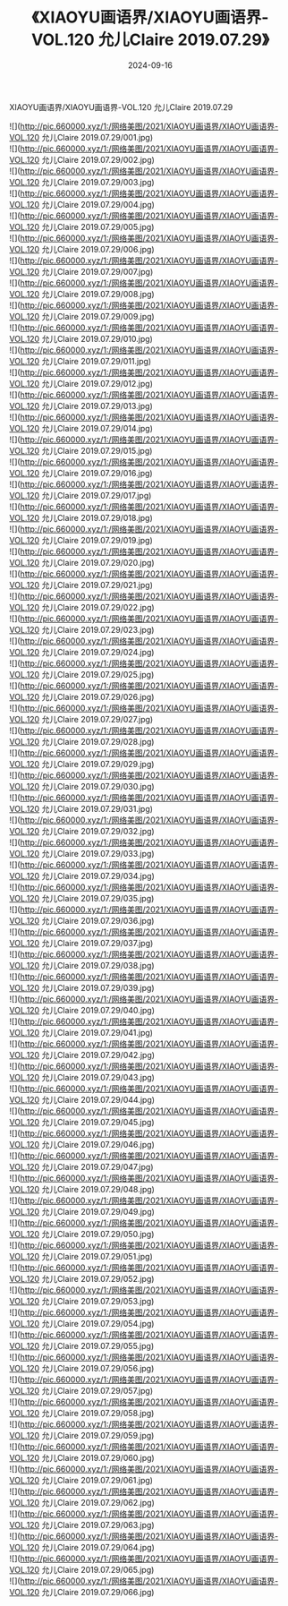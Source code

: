 ﻿---
layout: post
title:  《XIAOYU画语界/XIAOYU画语界-VOL.120 允儿Claire 2019.07.29》
date:   2024-09-16
img: http://pic.660000.xyz/1:/网络美图/2021/XIAOYU画语界/XIAOYU画语界-VOL.120 允儿Claire 2019.07.29/000.jpg
categories: [美女, 清纯, 唯美]
---

XIAOYU画语界/XIAOYU画语界-VOL.120 允儿Claire 2019.07.29

 ![](http://pic.660000.xyz/1:/网络美图/2021/XIAOYU画语界/XIAOYU画语界-VOL.120 允儿Claire 2019.07.29/001.jpg) <br>![](http://pic.660000.xyz/1:/网络美图/2021/XIAOYU画语界/XIAOYU画语界-VOL.120 允儿Claire 2019.07.29/002.jpg) <br>![](http://pic.660000.xyz/1:/网络美图/2021/XIAOYU画语界/XIAOYU画语界-VOL.120 允儿Claire 2019.07.29/003.jpg) <br>![](http://pic.660000.xyz/1:/网络美图/2021/XIAOYU画语界/XIAOYU画语界-VOL.120 允儿Claire 2019.07.29/004.jpg) <br>![](http://pic.660000.xyz/1:/网络美图/2021/XIAOYU画语界/XIAOYU画语界-VOL.120 允儿Claire 2019.07.29/005.jpg) <br>![](http://pic.660000.xyz/1:/网络美图/2021/XIAOYU画语界/XIAOYU画语界-VOL.120 允儿Claire 2019.07.29/006.jpg) <br>![](http://pic.660000.xyz/1:/网络美图/2021/XIAOYU画语界/XIAOYU画语界-VOL.120 允儿Claire 2019.07.29/007.jpg) <br>![](http://pic.660000.xyz/1:/网络美图/2021/XIAOYU画语界/XIAOYU画语界-VOL.120 允儿Claire 2019.07.29/008.jpg) <br>![](http://pic.660000.xyz/1:/网络美图/2021/XIAOYU画语界/XIAOYU画语界-VOL.120 允儿Claire 2019.07.29/009.jpg) <br>![](http://pic.660000.xyz/1:/网络美图/2021/XIAOYU画语界/XIAOYU画语界-VOL.120 允儿Claire 2019.07.29/010.jpg) <br>![](http://pic.660000.xyz/1:/网络美图/2021/XIAOYU画语界/XIAOYU画语界-VOL.120 允儿Claire 2019.07.29/011.jpg) <br>![](http://pic.660000.xyz/1:/网络美图/2021/XIAOYU画语界/XIAOYU画语界-VOL.120 允儿Claire 2019.07.29/012.jpg) <br>![](http://pic.660000.xyz/1:/网络美图/2021/XIAOYU画语界/XIAOYU画语界-VOL.120 允儿Claire 2019.07.29/013.jpg) <br>![](http://pic.660000.xyz/1:/网络美图/2021/XIAOYU画语界/XIAOYU画语界-VOL.120 允儿Claire 2019.07.29/014.jpg) <br>![](http://pic.660000.xyz/1:/网络美图/2021/XIAOYU画语界/XIAOYU画语界-VOL.120 允儿Claire 2019.07.29/015.jpg) <br>![](http://pic.660000.xyz/1:/网络美图/2021/XIAOYU画语界/XIAOYU画语界-VOL.120 允儿Claire 2019.07.29/016.jpg) <br>![](http://pic.660000.xyz/1:/网络美图/2021/XIAOYU画语界/XIAOYU画语界-VOL.120 允儿Claire 2019.07.29/017.jpg) <br>![](http://pic.660000.xyz/1:/网络美图/2021/XIAOYU画语界/XIAOYU画语界-VOL.120 允儿Claire 2019.07.29/018.jpg) <br>![](http://pic.660000.xyz/1:/网络美图/2021/XIAOYU画语界/XIAOYU画语界-VOL.120 允儿Claire 2019.07.29/019.jpg) <br>![](http://pic.660000.xyz/1:/网络美图/2021/XIAOYU画语界/XIAOYU画语界-VOL.120 允儿Claire 2019.07.29/020.jpg) <br>![](http://pic.660000.xyz/1:/网络美图/2021/XIAOYU画语界/XIAOYU画语界-VOL.120 允儿Claire 2019.07.29/021.jpg) <br>![](http://pic.660000.xyz/1:/网络美图/2021/XIAOYU画语界/XIAOYU画语界-VOL.120 允儿Claire 2019.07.29/022.jpg) <br>![](http://pic.660000.xyz/1:/网络美图/2021/XIAOYU画语界/XIAOYU画语界-VOL.120 允儿Claire 2019.07.29/023.jpg) <br>![](http://pic.660000.xyz/1:/网络美图/2021/XIAOYU画语界/XIAOYU画语界-VOL.120 允儿Claire 2019.07.29/024.jpg) <br>![](http://pic.660000.xyz/1:/网络美图/2021/XIAOYU画语界/XIAOYU画语界-VOL.120 允儿Claire 2019.07.29/025.jpg) <br>![](http://pic.660000.xyz/1:/网络美图/2021/XIAOYU画语界/XIAOYU画语界-VOL.120 允儿Claire 2019.07.29/026.jpg) <br>![](http://pic.660000.xyz/1:/网络美图/2021/XIAOYU画语界/XIAOYU画语界-VOL.120 允儿Claire 2019.07.29/027.jpg) <br>![](http://pic.660000.xyz/1:/网络美图/2021/XIAOYU画语界/XIAOYU画语界-VOL.120 允儿Claire 2019.07.29/028.jpg) <br>![](http://pic.660000.xyz/1:/网络美图/2021/XIAOYU画语界/XIAOYU画语界-VOL.120 允儿Claire 2019.07.29/029.jpg) <br>![](http://pic.660000.xyz/1:/网络美图/2021/XIAOYU画语界/XIAOYU画语界-VOL.120 允儿Claire 2019.07.29/030.jpg) <br>![](http://pic.660000.xyz/1:/网络美图/2021/XIAOYU画语界/XIAOYU画语界-VOL.120 允儿Claire 2019.07.29/031.jpg) <br>![](http://pic.660000.xyz/1:/网络美图/2021/XIAOYU画语界/XIAOYU画语界-VOL.120 允儿Claire 2019.07.29/032.jpg) <br>![](http://pic.660000.xyz/1:/网络美图/2021/XIAOYU画语界/XIAOYU画语界-VOL.120 允儿Claire 2019.07.29/033.jpg) <br>![](http://pic.660000.xyz/1:/网络美图/2021/XIAOYU画语界/XIAOYU画语界-VOL.120 允儿Claire 2019.07.29/034.jpg) <br>![](http://pic.660000.xyz/1:/网络美图/2021/XIAOYU画语界/XIAOYU画语界-VOL.120 允儿Claire 2019.07.29/035.jpg) <br>![](http://pic.660000.xyz/1:/网络美图/2021/XIAOYU画语界/XIAOYU画语界-VOL.120 允儿Claire 2019.07.29/036.jpg) <br>![](http://pic.660000.xyz/1:/网络美图/2021/XIAOYU画语界/XIAOYU画语界-VOL.120 允儿Claire 2019.07.29/037.jpg) <br>![](http://pic.660000.xyz/1:/网络美图/2021/XIAOYU画语界/XIAOYU画语界-VOL.120 允儿Claire 2019.07.29/038.jpg) <br>![](http://pic.660000.xyz/1:/网络美图/2021/XIAOYU画语界/XIAOYU画语界-VOL.120 允儿Claire 2019.07.29/039.jpg) <br>![](http://pic.660000.xyz/1:/网络美图/2021/XIAOYU画语界/XIAOYU画语界-VOL.120 允儿Claire 2019.07.29/040.jpg) <br>![](http://pic.660000.xyz/1:/网络美图/2021/XIAOYU画语界/XIAOYU画语界-VOL.120 允儿Claire 2019.07.29/041.jpg) <br>![](http://pic.660000.xyz/1:/网络美图/2021/XIAOYU画语界/XIAOYU画语界-VOL.120 允儿Claire 2019.07.29/042.jpg) <br>![](http://pic.660000.xyz/1:/网络美图/2021/XIAOYU画语界/XIAOYU画语界-VOL.120 允儿Claire 2019.07.29/043.jpg) <br>![](http://pic.660000.xyz/1:/网络美图/2021/XIAOYU画语界/XIAOYU画语界-VOL.120 允儿Claire 2019.07.29/044.jpg) <br>![](http://pic.660000.xyz/1:/网络美图/2021/XIAOYU画语界/XIAOYU画语界-VOL.120 允儿Claire 2019.07.29/045.jpg) <br>![](http://pic.660000.xyz/1:/网络美图/2021/XIAOYU画语界/XIAOYU画语界-VOL.120 允儿Claire 2019.07.29/046.jpg) <br>![](http://pic.660000.xyz/1:/网络美图/2021/XIAOYU画语界/XIAOYU画语界-VOL.120 允儿Claire 2019.07.29/047.jpg) <br>![](http://pic.660000.xyz/1:/网络美图/2021/XIAOYU画语界/XIAOYU画语界-VOL.120 允儿Claire 2019.07.29/048.jpg) <br>![](http://pic.660000.xyz/1:/网络美图/2021/XIAOYU画语界/XIAOYU画语界-VOL.120 允儿Claire 2019.07.29/049.jpg) <br>![](http://pic.660000.xyz/1:/网络美图/2021/XIAOYU画语界/XIAOYU画语界-VOL.120 允儿Claire 2019.07.29/050.jpg) <br>![](http://pic.660000.xyz/1:/网络美图/2021/XIAOYU画语界/XIAOYU画语界-VOL.120 允儿Claire 2019.07.29/051.jpg) <br>![](http://pic.660000.xyz/1:/网络美图/2021/XIAOYU画语界/XIAOYU画语界-VOL.120 允儿Claire 2019.07.29/052.jpg) <br>![](http://pic.660000.xyz/1:/网络美图/2021/XIAOYU画语界/XIAOYU画语界-VOL.120 允儿Claire 2019.07.29/053.jpg) <br>![](http://pic.660000.xyz/1:/网络美图/2021/XIAOYU画语界/XIAOYU画语界-VOL.120 允儿Claire 2019.07.29/054.jpg) <br>![](http://pic.660000.xyz/1:/网络美图/2021/XIAOYU画语界/XIAOYU画语界-VOL.120 允儿Claire 2019.07.29/055.jpg) <br>![](http://pic.660000.xyz/1:/网络美图/2021/XIAOYU画语界/XIAOYU画语界-VOL.120 允儿Claire 2019.07.29/056.jpg) <br>![](http://pic.660000.xyz/1:/网络美图/2021/XIAOYU画语界/XIAOYU画语界-VOL.120 允儿Claire 2019.07.29/057.jpg) <br>![](http://pic.660000.xyz/1:/网络美图/2021/XIAOYU画语界/XIAOYU画语界-VOL.120 允儿Claire 2019.07.29/058.jpg) <br>![](http://pic.660000.xyz/1:/网络美图/2021/XIAOYU画语界/XIAOYU画语界-VOL.120 允儿Claire 2019.07.29/059.jpg) <br>![](http://pic.660000.xyz/1:/网络美图/2021/XIAOYU画语界/XIAOYU画语界-VOL.120 允儿Claire 2019.07.29/060.jpg) <br>![](http://pic.660000.xyz/1:/网络美图/2021/XIAOYU画语界/XIAOYU画语界-VOL.120 允儿Claire 2019.07.29/061.jpg) <br>![](http://pic.660000.xyz/1:/网络美图/2021/XIAOYU画语界/XIAOYU画语界-VOL.120 允儿Claire 2019.07.29/062.jpg) <br>![](http://pic.660000.xyz/1:/网络美图/2021/XIAOYU画语界/XIAOYU画语界-VOL.120 允儿Claire 2019.07.29/063.jpg) <br>![](http://pic.660000.xyz/1:/网络美图/2021/XIAOYU画语界/XIAOYU画语界-VOL.120 允儿Claire 2019.07.29/064.jpg) <br>![](http://pic.660000.xyz/1:/网络美图/2021/XIAOYU画语界/XIAOYU画语界-VOL.120 允儿Claire 2019.07.29/065.jpg) <br>![](http://pic.660000.xyz/1:/网络美图/2021/XIAOYU画语界/XIAOYU画语界-VOL.120 允儿Claire 2019.07.29/066.jpg) <br>